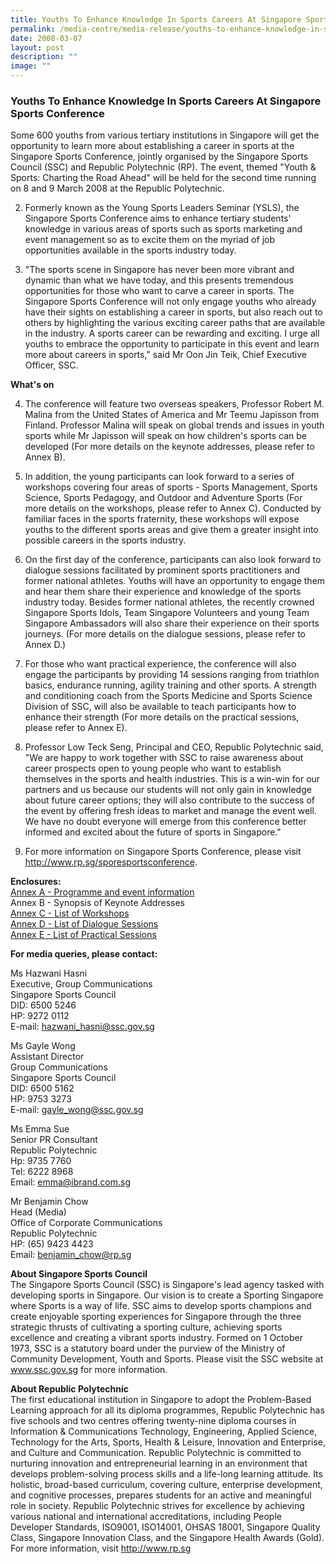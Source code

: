 ```yaml
---
title: Youths To Enhance Knowledge In Sports Careers At Singapore Sports Conference
permalink: /media-centre/media-release/youths-to-enhance-knowledge-in-sports-careers-at-singapore-sports-confer/
date: 2008-03-07
layout: post
description: ""
image: ""
---
```

### **Youths To Enhance Knowledge In Sports Careers At Singapore Sports Conference**

Some 600 youths from various tertiary institutions in Singapore will get the opportunity to learn more about establishing a career in sports at the Singapore Sports Conference, jointly organised by the Singapore Sports Council (SSC) and Republic Polytechnic (RP). The event, themed "Youth & Sports: Charting the Road Ahead" will be held for the second time running on 8 and 9 March 2008 at the Republic Polytechnic.

2. Formerly known as the Young Sports Leaders Seminar (YSLS), the Singapore Sports Conference aims to enhance tertiary students' knowledge in various areas of sports such as sports marketing and event management so as to excite them on the myriad of job opportunities available in the sports industry today.

3. "The sports scene in Singapore has never been more vibrant and dynamic than what we have today, and this presents tremendous opportunities for those who want to carve a career in sports. The Singapore Sports Conference will not only engage youths who already have their sights on establishing a career in sports, but also reach out to others by highlighting the various exciting career paths that are available in the industry. A sports career can be rewarding and exciting. I urge all youths to embrace the opportunity to participate in this event and learn more about careers in sports," said Mr Oon Jin Teik, Chief Executive Officer, SSC.

**What's on**

4. The conference will feature two overseas speakers, Professor Robert M. Malina from the United States of America and Mr Teemu Japisson from Finland. Professor Malina will speak on global trends and issues in youth sports while Mr Japisson will speak on how children's sports can be developed (For more details on the keynote addresses, please refer to Annex B).

5. In addition, the young participants can look forward to a series of workshops covering four areas of sports - Sports Management, Sports Science, Sports Pedagogy, and Outdoor and Adventure Sports (For more details on the workshops, please refer to Annex C). Conducted by familiar faces in the sports fraternity, these workshops will expose youths to the different sports areas and give them a greater insight into possible careers in the sports industry.

6. On the first day of the conference, participants can also look forward to dialogue sessions facilitated by prominent sports practitioners and former national athletes. Youths will have an opportunity to engage them and hear them share their experience and knowledge of the sports industry today. Besides former national athletes, the recently crowned Singapore Sports Idols, Team Singapore Volunteers and young Team Singapore Ambassadors will also share their experience on their sports journeys. (For more details on the dialogue sessions, please refer to Annex D.)

7. For those who want practical experience, the conference will also engage the participants by providing 14 sessions ranging from triathlon basics, endurance running, agility training and other sports. A strength and conditioning coach from the Sports Medicine and Sports Science Division of SSC, will also be available to teach participants how to enhance their strength (For more details on the practical sessions, please refer to Annex E).

8. Professor Low Teck Seng, Principal and CEO, Republic Polytechnic said, "We are happy to work together with SSC to raise awareness about career prospects open to young people who want to establish themselves in the sports and health industries. This is a win-win for our partners and us because our students will not only gain in knowledge about future career options; they will also contribute to the success of the event by offering fresh ideas to market and manage the event well. We have no doubt everyone will emerge from this conference better informed and excited about the future of sports in Singapore."

9. For more information on Singapore Sports Conference, please visit http://www.rp.sg/sporesportsconference.

**Enclosures:**
<br>
[Annex A - Programme and event information](/files/Media%20Centre/Media%20Release/2008/March/07/AnnexAProgramme.pdf)
<br>
Annex B - Synopsis of Keynote Addresses
<br>
[Annex C - List of Workshops](/files/Media%20Centre/Media%20Release/2008/March/07/AnnexCWorkshops.pdf)
<br>
[Annex D - List of Dialogue Sessions](/files/Media%20Centre/Media%20Release/2008/March/07/AnnexDDialogueSessions.pdf)
<br>
[Annex E - List of Practical Sessions](/files/Media%20Centre/Media%20Release/2008/March/07/AnnexEPracticalSessions.pdf)

**For media queries, please contact:**

Ms Hazwani Hasni
<br>
Executive, Group Communications
<br>
Singapore Sports Council
<br>
DID: 6500 5246
<br>
HP: 9272 0112
<br>
E-mail: [hazwani_hasni@ssc.gov.sg](mailto:hazwani_hasni@ssc.gov.sg)

Ms Gayle Wong
<br>
Assistant Director
<br>
Group Communications
<br>
Singapore Sports Council
<br>
DID: 6500 5162
<br>
HP: 9753 3273
<br>
E-mail: [gayle_wong@ssc.gov.sg](mailto:gayle_wong@ssc.gov.sg)

Ms Emma Sue
<br>
Senior PR Consultant
<br>
Republic Polytechnic
<br>
Hp: 9735 7760
<br>
Tel: 6222 8968
<br>
Email: [emma@ibrand.com.sg](mailto:emma@ibrand.com.sg)

Mr Benjamin Chow
<br>
Head (Media)
<br>
Office of Corporate Communications
<br>
Republic Polytechnic
<br>
HP: (65) 9423 4423
<br>
Email: [benjamin_chow@rp.sg](mailto:benjamin_chow@rp.sg)

**About Singapore Sports Council**
<br>
The Singapore Sports Council (SSC) is Singapore's lead agency tasked with developing sports in Singapore. Our vision is to create a Sporting Singapore where Sports is a way of life. SSC aims to develop sports champions and create enjoyable sporting experiences for Singapore through the three strategic thrusts of cultivating a sporting culture, achieving sports excellence and creating a vibrant sports industry. Formed on 1 October 1973, SSC is a statutory board under the purview of the Ministry of Community Development, Youth and Sports. Please visit the SSC website at www.ssc.gov.sg for more information.

**About Republic Polytechnic**
<br>
The first educational institution in Singapore to adopt the Problem-Based Learning approach for all its diploma programmes, Republic Polytechnic has five schools and two centres offering twenty-nine diploma courses in Information & Communications Technology, Engineering, Applied Science, Technology for the Arts, Sports, Health & Leisure, Innovation and Enterprise, and Culture and Communication. Republic Polytechnic is committed to nurturing innovation and entrepreneurial learning in an environment that develops problem-solving process skills and a life-long learning attitude. Its holistic, broad-based curriculum, covering culture, enterprise development, and cognitive processes, prepares students for an active and meaningful role in society. Republic Polytechnic strives for excellence by achieving various national and international accreditations, including People Developer Standards, ISO9001, ISO14001, OHSAS 18001, Singapore Quality Class, Singapore Innovation Class, and the Singapore Health Awards (Gold). For more information, visit http://www.rp.sg